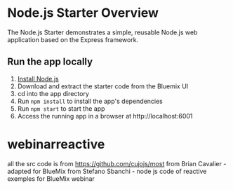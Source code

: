 # Node.js Starter Overview

The Node.js Starter demonstrates a simple, reusable Node.js web application based on the Express framework.

## Run the app locally

1. [Install Node.js][]
2. Download and extract the starter code from the Bluemix UI
3. cd into the app directory
4. Run `npm install` to install the app's dependencies
5. Run `npm start` to start the app
6. Access the running app in a browser at http://localhost:6001

[Install Node.js]: https://nodejs.org/en/download/


# webinarreactive
all the src code is from https://github.com/cujojs/most from Brian Cavalier - adapted for BlueMix from Stefano Sbanchi - 
node js code of reactive exemples for BlueMix webinar